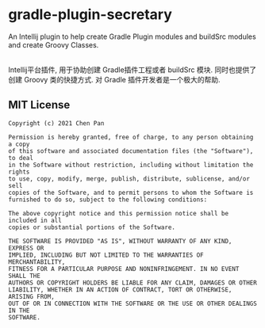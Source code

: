 # gradle-plugin-secretary
An Intellij plugin to help create Gradle Plugin modules and buildSrc modules and create Groovy Classes.

<br>Intellij平台插件, 用于协助创建 Gradle插件工程或者 buildSrc 模块. 同时也提供了创建 Groovy 类的快捷方式. 对 Gradle 插件开发者是一个极大的帮助.

## MIT License

    Copyright (c) 2021 Chen Pan

    Permission is hereby granted, free of charge, to any person obtaining a copy
    of this software and associated documentation files (the "Software"), to deal
    in the Software without restriction, including without limitation the rights
    to use, copy, modify, merge, publish, distribute, sublicense, and/or sell
    copies of the Software, and to permit persons to whom the Software is
    furnished to do so, subject to the following conditions:

    The above copyright notice and this permission notice shall be included in all
    copies or substantial portions of the Software.

    THE SOFTWARE IS PROVIDED "AS IS", WITHOUT WARRANTY OF ANY KIND, EXPRESS OR
    IMPLIED, INCLUDING BUT NOT LIMITED TO THE WARRANTIES OF MERCHANTABILITY,
    FITNESS FOR A PARTICULAR PURPOSE AND NONINFRINGEMENT. IN NO EVENT SHALL THE
    AUTHORS OR COPYRIGHT HOLDERS BE LIABLE FOR ANY CLAIM, DAMAGES OR OTHER
    LIABILITY, WHETHER IN AN ACTION OF CONTRACT, TORT OR OTHERWISE, ARISING FROM,
    OUT OF OR IN CONNECTION WITH THE SOFTWARE OR THE USE OR OTHER DEALINGS IN THE
    SOFTWARE.
